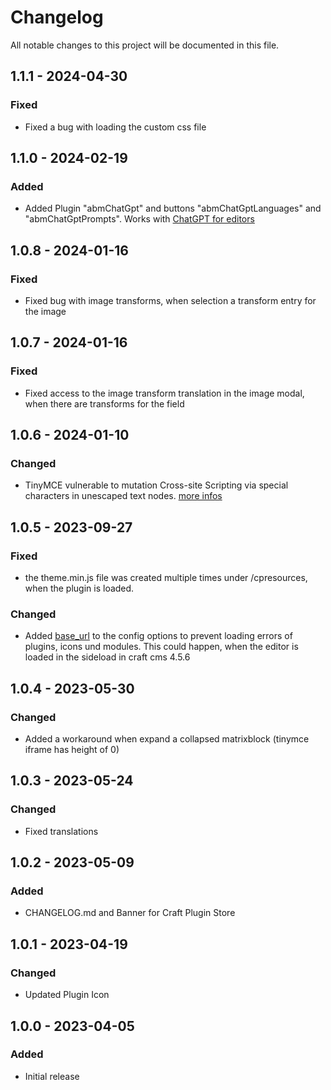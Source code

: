 # Changelog

All notable changes to this project will be documented in this file.

## 1.1.1 - 2024-04-30

### Fixed

- Fixed a bug with loading the custom css file

## 1.1.0 - 2024-02-19

### Added

- Added Plugin "abmChatGpt" and buttons "abmChatGptLanguages" and "abmChatGptPrompts". Works with [ChatGPT for editors](https://plugins.craftcms.com/abm-chatgpt)

## 1.0.8 - 2024-01-16

### Fixed

- Fixed bug with image transforms, when selection a transform entry for the image

## 1.0.7 - 2024-01-16

### Fixed

- Fixed access to the image transform translation in the image modal, when there are transforms for the field

## 1.0.6 - 2024-01-10

### Changed
- TinyMCE vulnerable to mutation Cross-site Scripting via special characters in unescaped text nodes. [more infos](https://github.com/advisories/GHSA-v626-r774-j7f8)

## 1.0.5 - 2023-09-27

### Fixed
- the theme.min.js file was created multiple times under /cpresources, when the plugin is loaded.

### Changed
- Added [base_url](https://www.tiny.cloud/docs/tinymce/6/editor-important-options/#base_url) to the config options to prevent loading errors of plugins, icons und modules. This could happen, when the editor is loaded in the sideload in craft cms 4.5.6

## 1.0.4 - 2023-05-30

### Changed
- Added a workaround when expand a collapsed matrixblock (tinymce iframe has height of 0)

## 1.0.3 - 2023-05-24

### Changed
- Fixed translations

## 1.0.2 - 2023-05-09

### Added
- CHANGELOG.md and Banner for Craft Plugin Store

## 1.0.1 - 2023-04-19

### Changed
- Updated Plugin Icon

## 1.0.0 - 2023-04-05

### Added
- Initial release

